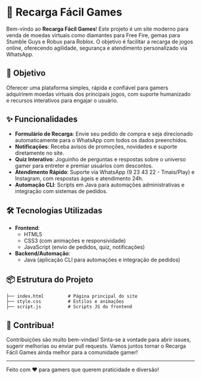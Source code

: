 # 🚀 Recarga Fácil Games

Bem-vindo ao **Recarga Fácil Games**! Este projeto é um site moderno para venda de moedas virtuais como diamantes para Free Fire, gemas para Stumble Guys e Robux para Roblox. O objetivo é facilitar a recarga de jogos online, oferecendo agilidade, segurança e atendimento personalizado via WhatsApp.

## 🎯 Objetivo
Oferecer uma plataforma simples, rápida e confiável para gamers adquirirem moedas virtuais dos principais jogos, com suporte humanizado e recursos interativos para engajar o usuário.

## ✨ Funcionalidades
- **Formulário de Recarga**: Envie seu pedido de compra e seja direcionado automaticamente para o WhatsApp com todos os dados preenchidos.
- **Notificações**: Receba avisos de promoções, novidades e suporte diretamente no site.
- **Quiz Interativo**: Joguinho de perguntas e respostas sobre o universo gamer para entreter e premiar usuários com descontos.
- **Atendimento Rápido**: Suporte via WhatsApp (9 23 43 22 - Tmais/Play) e Instagram, com respostas ágeis e atendimento 24h.
- **Automação CLI**: Scripts em Java para automações administrativas e integração com sistemas de pedidos.

## 🛠️ Tecnologias Utilizadas
- **Frontend**:  
  - HTML5  
  - CSS3 (com animações e responsividade)  
  - JavaScript (envio de pedidos, quiz, notificações)
- **Backend/Automação**:  
  - Java (aplicação CLI para automações e integração de pedidos)

## 📦 Estrutura do Projeto
```
├── index.html         # Página principal do site
├── style.css          # Estilos e animações
├── script.js          # Scripts JS do frontend
```

## 🤝 Contribua!
Contribuições são muito bem-vindas! Sinta-se à vontade para abrir issues, sugerir melhorias ou enviar pull requests. Vamos juntos tornar o Recarga Fácil Games ainda melhor para a comunidade gamer!

---

Feito com ❤️ para gamers que querem praticidade e diversão!
